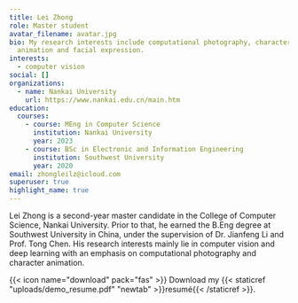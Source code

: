 ```yaml
---
title: Lei Zhong
role: Master student
avatar_filename: avatar.jpg
bio: My research interests include computational photography, character
  animation and facial expression.
interests:
  - computer vision
social: []
organizations:
  - name: Nankai University
    url: https://www.nankai.edu.cn/main.htm
education:
  courses:
    - course: MEng in Computer Science
      institution: Nankai University
      year: 2023
    - course: BSc in Electronic and Information Engineering
      institution: Southwest University
      year: 2020
email: zhongleilz@icloud.com
superuser: true
highlight_name: true
---
```

Lei Zhong is a second-year master candidate in the College of Computer Science, Nankai University. Prior to that, he earned the B.Eng degree at Southwest University in China, under the supervision of Dr. Jianfeng Li and Prof. Tong Chen. His research interests mainly lie in computer vision and deep learning with an emphasis on computational photography and character animation. 

{{< icon name="download" pack="fas" >}} Download my {{< staticref "uploads/demo_resume.pdf" "newtab" >}}resumé{{< /staticref >}}.